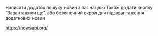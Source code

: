 Написати додаток пошуку новин з пагінацією
Також додати кнопку “Завантажити ще”, або безкінечний скрол для підзавантаження додаткових новин

https://newsapi.org/